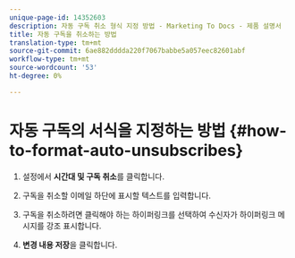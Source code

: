 ```yaml
---
unique-page-id: 14352603
description: 자동 구독 취소 형식 지정 방법 - Marketing To Docs - 제품 설명서
title: 자동 구독을 취소하는 방법
translation-type: tm+mt
source-git-commit: 6ae882dddda220f7067babbe5a057eec82601abf
workflow-type: tm+mt
source-wordcount: '53'
ht-degree: 0%

---
```



# 자동 구독의 서식을 지정하는 방법 {#how-to-format-auto-unsubscribes}

1. 설정에서 **시간대 및 구독 취소**&#x200B;를 클릭합니다.

1. 구독을 취소할 이메일 하단에 표시할 텍스트를 입력합니다.

1. 구독을 취소하려면 클릭해야 하는 하이퍼링크를 선택하여 수신자가 하이퍼링크 메시지를 강조 표시합니다.

1. **변경 내용 저장**&#x200B;을 클릭합니다.
